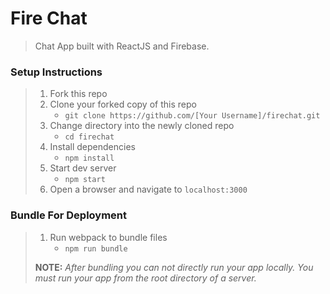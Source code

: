 # Fire Chat 

> Chat App built with ReactJS and Firebase.

### Setup Instructions

> 1. Fork this repo
> 1. Clone your forked copy of this repo
>    - `git clone https://github.com/[Your Username]/firechat.git`
> 1. Change directory into the newly cloned repo
>    - `cd firechat`
> 1. Install dependencies 
>    - `npm install`
> 1. Start dev server
>    - `npm start`
> 1. Open a browser and navigate to `localhost:3000`

### Bundle For Deployment

> 1. Run webpack to bundle files
>    - `npm run bundle`
> 
> **NOTE:** *After bundling you can not directly run your app locally. You must run your app from the root directory of a server.*
